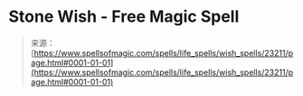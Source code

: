 <!--yml

category: 未分类

date: 2024-06-12 19:08:12

-->

# Stone Wish - Free Magic Spell

> 来源：[https://www.spellsofmagic.com/spells/life_spells/wish_spells/23211/page.html#0001-01-01](https://www.spellsofmagic.com/spells/life_spells/wish_spells/23211/page.html#0001-01-01)
